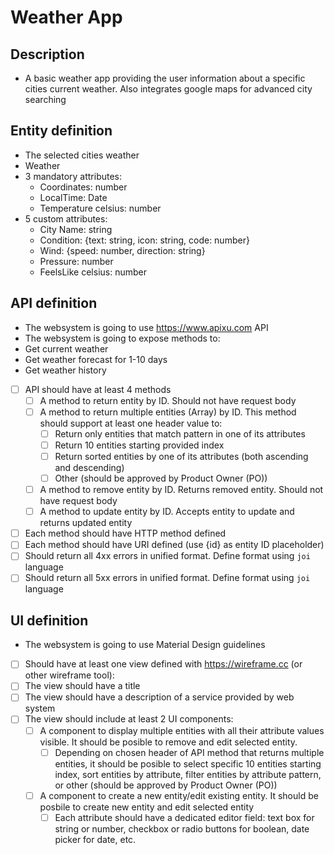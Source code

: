 # Weather App

## Description
- A basic weather app providing the user information about a specific cities current weather. Also integrates google maps for advanced city searching

## Entity definition
- The selected cities weather
- Weather
- 3 mandatory attributes:
    - Coordinates: number
    - LocalTime: Date
    - Temperature celsius: number
- 5 custom attributes:
    - City Name: string
    - Condition: {text: string, icon: string, code: number}
    - Wind: {speed: number, direction: string}
    - Pressure: number
    - FeelsLike celsius: number

## API definition
- The websystem is going to use https://www.apixu.com API
- The websystem is going to expose methods to:
- Get current weather
- Get weather forecast for 1-10 days
- Get weather history
- [ ] API should have at least 4 methods
    - [ ] A method to return entity by ID. Should not have request body
    - [ ] A method to return multiple entities (Array) by ID. This method should support at least one header value to:
        - [ ] Return only entities that match pattern in one of its attributes
        - [ ] Return 10 entities starting provided index
        - [ ] Return sorted entities by one of its attributes (both ascending and descending)
        - [ ] Other (should be approved by Product Owner (PO))
    - [ ] A method to remove entity by ID. Returns removed entity. Should not have request body
    - [ ] A method to update entity by ID. Accepts entity to update and returns updated entity
- [ ] Each method should have HTTP method defined
- [ ] Each method should have URI defined (use {id} as entity ID placeholder)
- [ ] Should return all 4xx errors in unified format. Define format using `joi` language
- [ ] Should return all 5xx errors in unified format. Define format using `joi` language

## UI definition
- The websystem is going to use Material Design guidelines
- [ ] Should have at least one view defined with https://wireframe.cc (or other wireframe tool):
- [ ] The view should have a title
- [ ] The view should have a description of a service provided by web system
- [ ] The view should include at least 2 UI components:
    - [ ] A component to display multiple entities with all their attribute values visible. It should be posible to remove and edit selected entity.
        - [ ] Depending on chosen header of API method that returns multiple entities, it should be posible to select specific 10 entities starting index, sort entities by attribute, filter entities by attribute pattern, or other (should be approved by Product Owner (PO))
    - [ ] A component to create a new entity/edit existing entity. It should be posbile to create new entity and edit selected entity
        - [ ] Each attribute should have a dedicated editor field: text box for string or number, checkbox or radio buttons for boolean, date picker for date, etc.

